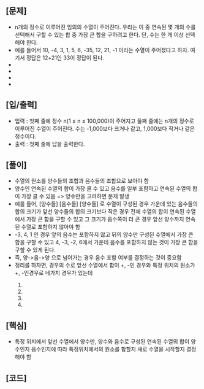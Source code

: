 <h2>[문제]</h2>

<ul>
    <li>n개의 정수로 이루어진 임의의 수열이 주어진다. 우리는 이 중 연속된 몇 개의 수를 선택해서 구할 수 있는 합 중 가장 큰 합을 구하려고 한다. 단, 수는 한 개 이상 선택해야 한다.</li>
    <li>예를 들어서 10, -4, 3, 1, 5, 6, -35, 12, 21, -1 이라는 수열이 주어졌다고 하자. 여기서 정답은 12+21인 33이 정답이 된다.</li>    
    <li></li>
    <li></li>
    <li></li>
    <li></li>
</ul>

<h2>[입/출력]</h2>
<ul>
    <li>입력 : 첫째 줄에 정수 n(1 ≤ n ≤ 100,000)이 주어지고 둘째 줄에는 n개의 정수로 이루어진 수열이 주어진다. 수는 -1,000보다 크거나 같고, 1,000보다 작거나 같은 정수이다.</li>
    <li>출력 : 첫째 줄에 답을 출력한다.</li>
</ul>

<h2>[풀이]</h2>
<ul>
    <li>수열의 원소를 양수들의 조합과 음수들의 조합으로 보아야 함</li>
    <li>양수인 연속된 수열의 합이 가장 클 수 있고 음수를 일부 포함하고 연속된 수열의 합이 가장 클 수 있음 => 양수만을 고려하면 문제 발생</li>
    <li>예를 들어, [양수들] [음수들] [양수들] 로 수열이 구성된 경우 가운데 있는 음수들의 합의 크기가 앞선 양수들의 합의 크기보다 작은 경우 전체 수열의 합이 연속된 수열에서 가장 큰 합을 구할 수 있고 그 크기가 음수쪽이 더 큰 경우 앞선 양수까지 연속된 수열로 포함하지 않아야 함</li>
    <li>-3, 4, 1 인 경우 앞의 음수는 포함하지 않고 뒤의 양수만 구성된 수열에서 가장 큰 합을 구할 수 있고 4, -3, -2, 6에서 가운데 음수를 포함하지 않는 것이 가장 큰 합을 구할 수 있게 된다.</li>
    <li>즉, 양->음->양 으로 넘어가는 경우 음수 포함 여부를 결정하는 것이 중요함</li>
    <li>정리를 하자면, 경우의 수로 앞선 수열에서 합이 +, -인 경우와 특정 위치의 원소가 +, -인경우로 네가지 경우가 있는데</li>
    <ol>
        <li></li>
        <li></li>
        <li></li>
        <li></li>
    </ol>
</ul>

<h2>[핵심]</h2>
<ul>
    <li>특정 위치에서 앞선 수열에서 양수만, 양수와 음수로 구성된 연속된 수열의 합이 양수인지 음수인지에 따라 특정위치에서의 원소를 합할지 새로 수열을 시작할지 결정해야 함</li>
</ul>

<h2>[코드]</h2>

```python

```


